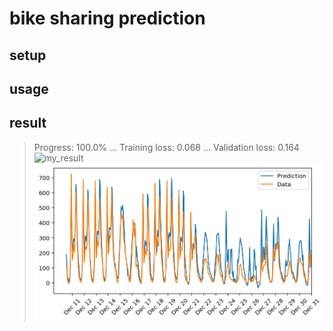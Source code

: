 # bike sharing prediction
## setup
## usage
## result
> Progress: 100.0% ... Training loss: 0.068 ... Validation loss: 0.164
![my_result](.result_training_validation_loss.png)
![my result](./result_prediction_vs_data.png)
